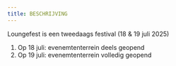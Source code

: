 ```yaml
---
title: BESCHRIJVING
---
```

Loungefest is een tweedaags festival (18 & 19 juli 2025)

1. O﻿p 18 juli: evenemtenterrein deels geopend
2. O﻿p 19 juli: evenemtenterrein volledig geopend
